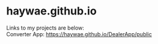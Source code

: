 # haywae.github.io
Links to my projects are below:     
Converter App: https://haywae.github.io/DealerApp/public
